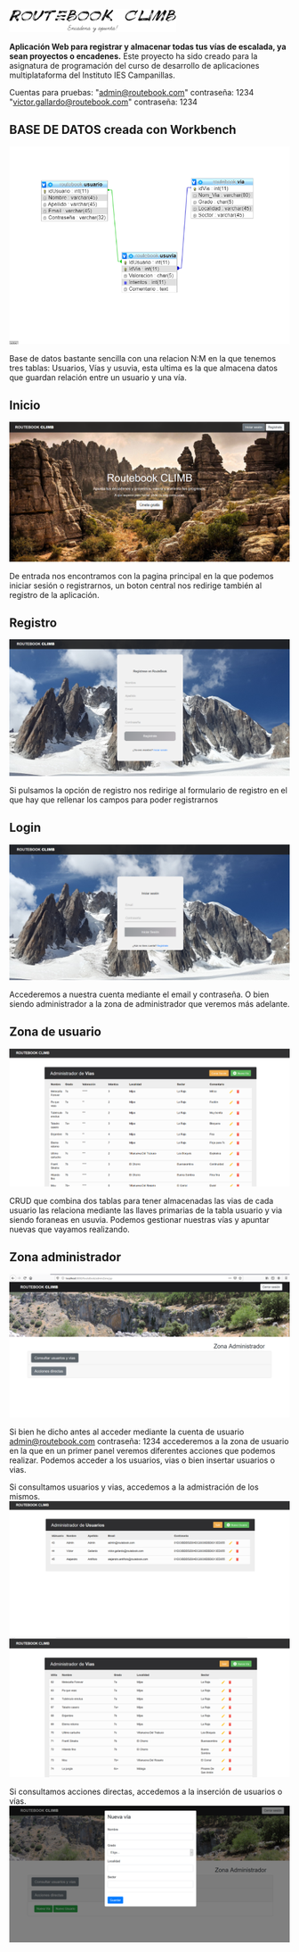 ![](screenshots/logo%202.png)


**Aplicación Web para registrar y almacenar todas tus vías de escalada, ya sean proyectos o encadenes.**
Este proyecto ha sido creado para la asignatura de programación del curso de desarrollo de aplicaciones multiplataforma
del Instituto IES Campanillas.

Cuentas para pruebas: "admin@routebook.com"            contraseña: 1234
                     "victor.gallardo@routebook.com"  contraseña: 1234

## BASE DE DATOS creada con **Workbench**

![](screenshots/bbdd.png)

Base de datos bastante sencilla con una relacion N:M en la que tenemos tres tablas: Usuarios, Vías y usuvia, esta ultima 
es la que almacena datos que guardan relación entre un usuario y una vía.

## Inicio

![](screenshots/c1.png)

De entrada nos encontramos con la pagina principal en la que podemos iniciar sesión o registrarnos, un boton central nos redirige 
también al registro de la aplicación.

## Registro

![](screenshots/c3.png)

Si pulsamos la opción de registro nos redirige al formulario de registro en el que hay que rellenar los campos para poder registrarnos

## Login 

![](screenshots/c2.png)

Accederemos a nuestra cuenta mediante el email y contraseña. O bien siendo administrador a la zona de administrador que veremos más adelante.

## Zona de usuario

![](screenshots/c4.png)

CRUD que combina dos tablas para tener almacenadas las vias de cada usuario las relaciona mediante las llaves primarias de la tabla usuario y via siendo foraneas en usuvia. Podemos gestionar nuestras vías y apuntar nuevas que vayamos realizando.

## Zona administrador

![](screenshots/c5.png)

Si bien he dicho antes al acceder mediante la cuenta de usuario admin@routebook.com contraseña: 1234 accederemos a la zona de usuario en la que en un primer panel veremos diferentes acciones que podemos realizar. Podemos acceder a los usuarios, vias o bien insertar usuarios o vias.

Si consultamos usuarios y vias, accedemos a la admistración de los mismos.
![](screenshots/c6.png)
![](screenshots/c7.png)

Si consultamos acciones directas, accedemos a la inserción de usuarios o vías.
![](screenshots/c8.png)







                      





